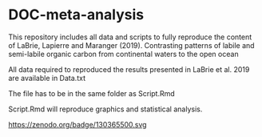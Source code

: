 # DOC-meta-analysis

This repository includes all data and scripts to fully reproduce the content of LaBrie, Lapierre and Maranger (2019). Contrasting patterns of labile and semi-labile organic carbon from continental waters to the open ocean

All data required to reproduced the results presented in LaBrie et al. 2019 are available in Data.txt

The file has to be in the same folder as Script.Rmd

Script.Rmd will reproduce graphics and statistical analysis.

https://zenodo.org/badge/130365500.svg
